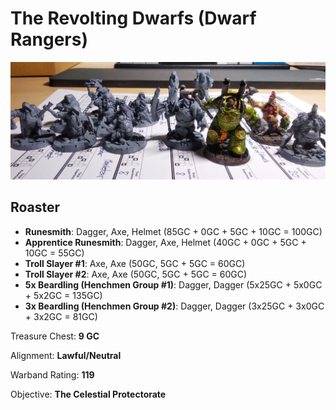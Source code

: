 # The Revolting Dwarfs (Dwarf Rangers)

![phoenix warband](diary-20181214-1.jpg)

## Roaster

* **Runesmith**: Dagger, Axe, Helmet (85GC + 0GC + 5GC + 10GC = 100GC)
* **Apprentice Runesmith**: Dagger, Axe, Helmet (40GC + 0GC + 5GC + 10GC = 55GC)
* **Troll Slayer #1**: Axe, Axe (50GC, 5GC + 5GC = 60GC)
* **Troll Slayer #2**: Axe, Axe (50GC, 5GC + 5GC = 60GC)
* **5x Beardling (Henchmen Group #1)**: Dagger, Dagger (5x25GC + 5x0GC + 5x2GC = 135GC)
* **3x Beardling (Henchmen Group #2)**: Dagger, Dagger (3x25GC + 3x0GC + 3x2GC = 81GC)

Treasure Chest: **9 GC**

Alignment: **Lawful/Neutral**

Warband Rating: **119**

Objective: **The Celestial Protectorate**
